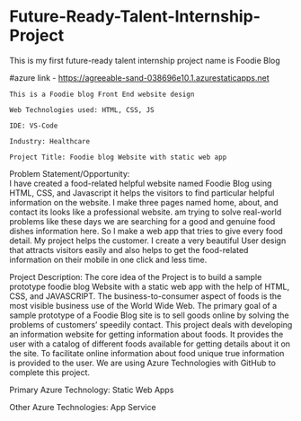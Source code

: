 # Future-Ready-Talent-Internship-Project
This is my first future-ready talent internship project name is Foodie Blog

#azure link - https://agreeable-sand-038696e10.1.azurestaticapps.net


	This is a Foodie blog Front End website design
  
	Web Technologies used: HTML, CSS, JS
  
	IDE: VS-Code
  
	Industry: Healthcare

	Project Title: Foodie blog Website with static web app
  
Problem Statement/Opportunity:  
I have created a food-related helpful website named Foodie Blog using HTML, CSS, and Javascript it helps the visitors to find particular helpful information on the website. I make three pages named home, about, and contact its looks like a professional website. am trying to solve real-world problems like these days we are searching for a good and genuine food dishes information here. So I make a web app that tries to give every food detail. My project helps the customer. I create a very beautiful User design that attracts visitors easily and also helps to get the food-related information on their mobile in one click and less time.

Project Description: 
The core idea of the Project is to build a sample prototype foodie blog Website with a static web app with the help of HTML, CSS, and JAVASCRIPT. The business-to-consumer aspect of foods is the most visible business use of the World Wide Web. The primary goal of a sample prototype of a Foodie Blog site is to sell goods online by solving the problems of customers’ speedily contact. This project deals with developing an information website for getting information about foods. It provides the user with a catalog of different foods available for getting details about it on the site. To facilitate online information about food unique true information is provided to the user. We are using Azure Technologies with GitHub to complete this project.

Primary Azure Technology:  Static Web Apps

Other Azure Technologies: App Service

